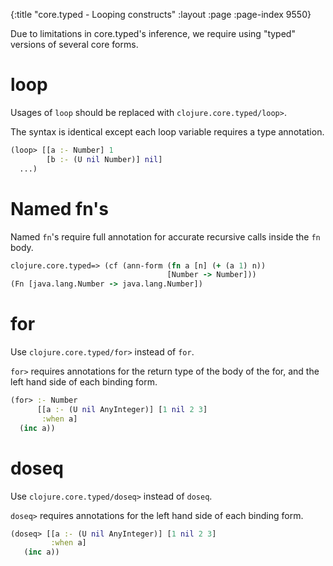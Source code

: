 {:title "core.typed - Looping constructs"
 :layout :page :page-index 9550}

Due to limitations in core.typed's inference, we require using "typed" versions
of several core forms.

# loop

Usages of `loop` should be replaced with `clojure.core.typed/loop>`.

The syntax is identical except each loop variable requires a type annotation.

```clojure
(loop> [[a :- Number] 1
        [b :- (U nil Number)] nil]
  ...)
```

# Named fn's

Named `fn`'s require full annotation for accurate recursive calls inside the `fn` body.

```clojure
clojure.core.typed=> (cf (ann-form (fn a [n] (+ (a 1) n))
                                   [Number -> Number]))
(Fn [java.lang.Number -> java.lang.Number])
```

# for

Use `clojure.core.typed/for>` instead of `for`.

`for>` requires annotations for the return type of the body
of the for, and the left hand side of each binding form.

```clojure
(for> :- Number
      [[a :- (U nil AnyInteger)] [1 nil 2 3]
       :when a]
  (inc a))
```

# doseq

Use `clojure.core.typed/doseq>` instead of `doseq`.

`doseq>` requires annotations for the left hand side of each binding form.

```clojure
(doseq> [[a :- (U nil AnyInteger)] [1 nil 2 3]
         :when a]
   (inc a))
```
